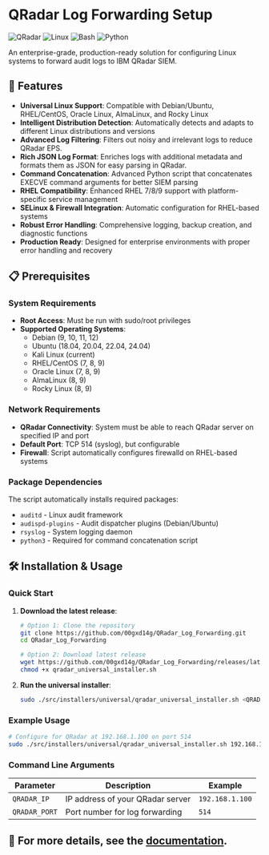 # QRadar Log Forwarding Setup

![QRadar](https://img.shields.io/badge/IBM-QRadar-blue?style=flat-square)
![Linux](https://img.shields.io/badge/OS-Linux-yellow?style=flat-square)
![Bash](https://img.shields.io/badge/Shell-Bash-green?style=flat-square)
![Python](https://img.shields.io/badge/Python-3.6+-red?style=flat-square)

An enterprise-grade, production-ready solution for configuring Linux systems to forward audit logs to IBM QRadar SIEM.

## 🚀 Features

- **Universal Linux Support**: Compatible with Debian/Ubuntu, RHEL/CentOS, Oracle Linux, AlmaLinux, and Rocky Linux
- **Intelligent Distribution Detection**: Automatically detects and adapts to different Linux distributions and versions
- **Advanced Log Filtering**: Filters out noisy and irrelevant logs to reduce QRadar EPS.
- **Rich JSON Log Format**: Enriches logs with additional metadata and formats them as JSON for easy parsing in QRadar.
- **Command Concatenation**: Advanced Python script that concatenates EXECVE command arguments for better SIEM parsing
- **RHEL Compatibility**: Enhanced RHEL 7/8/9 support with platform-specific service management
- **SELinux & Firewall Integration**: Automatic configuration for RHEL-based systems
- **Robust Error Handling**: Comprehensive logging, backup creation, and diagnostic functions
- **Production Ready**: Designed for enterprise environments with proper error handling and recovery

## 📋 Prerequisites

### System Requirements
- **Root Access**: Must be run with sudo/root privileges
- **Supported Operating Systems**:
  - Debian (9, 10, 11, 12)
  - Ubuntu (18.04, 20.04, 22.04, 24.04)
  - Kali Linux (current)
  - RHEL/CentOS (7, 8, 9)
  - Oracle Linux (7, 8, 9)
  - AlmaLinux (8, 9)
  - Rocky Linux (8, 9)

### Network Requirements
- **QRadar Connectivity**: System must be able to reach QRadar server on specified IP and port
- **Default Port**: TCP 514 (syslog), but configurable
- **Firewall**: Script automatically configures firewalld on RHEL-based systems

### Package Dependencies
The script automatically installs required packages:
- `auditd` - Linux audit framework
- `audispd-plugins` - Audit dispatcher plugins (Debian/Ubuntu)
- `rsyslog` - System logging daemon
- `python3` - Required for command concatenation script

## 🛠️ Installation & Usage

### Quick Start

1. **Download the latest release**:
   ```bash
   # Option 1: Clone the repository
   git clone https://github.com/00gxd14g/QRadar_Log_Forwarding.git
   cd QRadar_Log_Forwarding

   # Option 2: Download latest release
   wget https://github.com/00gxd14g/QRadar_Log_Forwarding/releases/latest/download/qradar_universal_installer.sh
   chmod +x qradar_universal_installer.sh
   ```

2. **Run the universal installer**:
   ```bash
   sudo ./src/installers/universal/qradar_universal_installer.sh <QRADAR_IP> <QRADAR_PORT>
   ```

### Example Usage

```bash
# Configure for QRadar at 192.168.1.100 on port 514
sudo ./src/installers/universal/qradar_universal_installer.sh 192.168.1.100 514
```

### Command Line Arguments

| Parameter | Description | Example |
|-----------|-------------|---------|
| `QRADAR_IP` | IP address of your QRadar server | `192.168.1.100` |
| `QRADAR_PORT` | Port number for log forwarding | `514` |


## 🔧 For more details, see the [documentation](docs/README.md).
